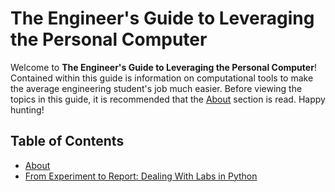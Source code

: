 # The Engineer's Guide to Leveraging the Personal Computer

Welcome to **The Engineer's Guide to Leveraging the Personal Computer**! Contained within this guide is information on computational tools to make the average engineering student's job much easier. Before viewing the topics in this guide, it is recommended that the [About](about.html) section is read. Happy hunting!

## Table of Contents

- [About](about.html)
- [From Experiment to Report: Dealing With Labs in Python](exptorep.html)


